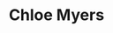 ---
layout: employee
skillsid: 6
title: 'Chloe Myers'
permalink: /employees/:title 
location: 'Denver'
position: 'Data Analytics Engineer'
availability: 17
internal: true
categories: 
- employees
phoneNumber: 555-555-5555
email: email@gmail.com
manage: false
---